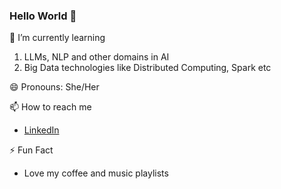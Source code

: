 

<!--
**shintan777/shintan777** is a ✨ _special_ ✨ repository because its `README.md` (this file) appears on your GitHub profile.

Here are some ideas to get you started:

- 🔭 I’m currently working on ...
- 🌱 I’m currently learning ...
- 👯 I’m looking to collaborate on ...
- 🤔 I’m looking for help with ...
- 💬 Ask me about ...
- 📫 How to reach me: ...
- 😄 Pronouns: ...
- ⚡ Fun fact: ...
-->
### Hello World 👋

🌱 I’m currently learning 
1. LLMs, NLP and other domains in AI
2. Big Data technologies like Distributed Computing, Spark etc

😄 Pronouns: She/Her

📫 How to reach me
- [LinkedIn](https://www.linkedin.com/in/tanvi--shinde/)

⚡ Fun Fact
- Love my coffee and music playlists
